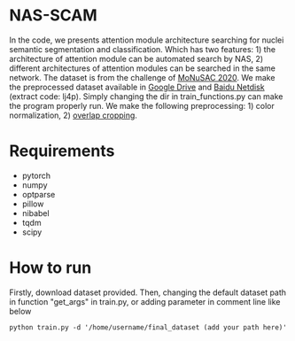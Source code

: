 # NAS-SCAM
<!-- This is the code assoiciated with MICCAI 2020 paper titled "NAS-SCAM: Neural Architecture Search-Based Spatial and Channel Joint Attention Module for Nuclei Semantic Segmentation and Classification". -->
In the code, we presents attention module architecture searching for nuclei semantic segmentation and classification. Which has two features: 1) the architecture of attention module can be automated search by NAS, 2) different architectures of attention modules can be searched in the same network.
The dataset is from the challenge of [MoNuSAC 2020](https://biomedicalimaging.org/2020/wp-content/uploads/static-html-to-wp/data/dff0d41695bbae509355435cd32ecf5d/index-26.htm). We make the preprocessed dataset available in [Google Drive](https://drive.google.com/file/d/1WaZ0Dwzd4_tKoahoMcrEFULOp3H3UJup/view?usp=sharing) and [Baidu Netdisk](https://pan.baidu.com/s/1ZSxNJSsNiyuPN76JfgZvnA) (extract code: lj4p). Simply changing the dir in train_functions.py can make the program properly run. We make the following preprocessing: 1) color normalization, 2) [overlap cropping](https://github.com/ZuhaoLiu/overlap-crop-and-recover-image). 
<!-- A detailed description of our dataset will be provided soon. -->

# Requirements
- pytorch
- numpy
- optparse
- pillow
- nibabel
- tqdm
- scipy

# How to run
Firstly, download dataset provided. Then, changing the default dataset path in function "get_args" in train.py, or adding parameter in comment line like below
```
python train.py -d '/home/username/final_dataset (add your path here)'
```

<!-- # Citation
If you think this code can help you, please kindly cite our paper.
```
@inproceedings{liu2020scam,
  title={NAS-SCAM: Neural Architecture Search-Based Spatial and Channel Joint Attention Module for Nuclei Semantic Segmentation and Classification},
  author={Liu, Zuhao and Wang, Huan and Zhang, Shaoting and Wang, Guotai and Qi, Jin},
  booktitle={International Conference on Medical Image Computing and Computer-Assisted Intervention},
  pages={263--272},
  year={2020},
  organization={Springer}
}
``` -->
